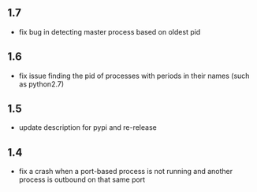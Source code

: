 1.7
---
- fix bug in detecting master process based on oldest pid

1.6
---
- fix issue finding the pid of processes with periods in their names (such as python2.7)

1.5
---
- update description for pypi and re-release

1.4
---
- fix a crash when a port-based process is not running and another process is outbound on that same port
